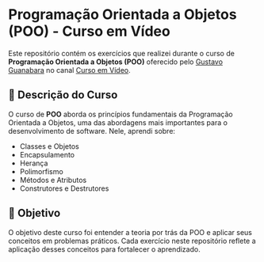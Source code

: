 # Programação Orientada a Objetos (POO) - Curso em Vídeo

Este repositório contém os exercícios que realizei durante o curso de **Programação Orientada a Objetos (POO)** oferecido pelo [Gustavo Guanabara](https://github.com/gustavoguanabara) no canal [Curso em Vídeo](https://www.cursoemvideo.com/).

## 📝 Descrição do Curso
O curso de **POO** aborda os princípios fundamentais da Programação Orientada a Objetos, uma das abordagens mais importantes para o desenvolvimento de software. Nele, aprendi sobre:

- Classes e Objetos
- Encapsulamento
- Herança
- Polimorfismo
- Métodos e Atributos
- Construtores e Destrutores

## 🚀 Objetivo
O objetivo deste curso foi entender a teoria por trás da POO e aplicar seus conceitos em problemas práticos. Cada exercício neste repositório reflete a aplicação desses conceitos para fortalecer o aprendizado.

